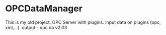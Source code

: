 # OPCDataManager
This is my old project. OPC Server with plugins. Input data on plugins (opc, xml,...). output - opc da v2.03
